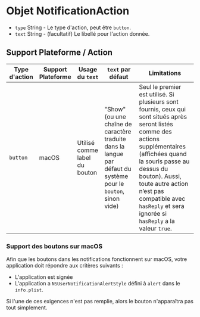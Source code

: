 # Objet NotificationAction

* `type` String - Le type d'action, peut être `button`.
* `text` String - (facultatif) Le libellé pour l'action donnée.

## Support Plateforme / Action

| Type d'action | Support Plateforme | Usage du `text`               | `text` par défaut                                                                                              | Limitations                                                                                                                                                                                                                                                                                                |
| ------------- | ------------------ | ----------------------------- | -------------------------------------------------------------------------------------------------------------- | ---------------------------------------------------------------------------------------------------------------------------------------------------------------------------------------------------------------------------------------------------------------------------------------------------------- |
| `button`      | macOS              | Utilisé comme label du bouton | "Show" (ou une chaîne de caractère traduite dans la langue par défaut du système pour le `bouton`, sinon vide) | Seul le premier est utilisé. Si plusieurs sont fournis, ceux qui sont situés après seront listés comme des actions supplémentaires (affichées quand la souris passe au dessus du bouton). Aussi, toute autre action n’est pas compatible avec `hasReply` et sera ignorée si `hasReply` a la valeur `true`. |

### Support des boutons sur macOS

Afin que les boutons dans les notifications fonctionnent sur macOS, votre application doit répondre aux critères suivants :

* L'application est signée
* L'application a `NSUserNotificationAlertStyle` défini à `alert` dans le `info.plist`.

Si l'une de ces exigences n'est pas remplie, alors le bouton n'apparaîtra pas tout simplement.